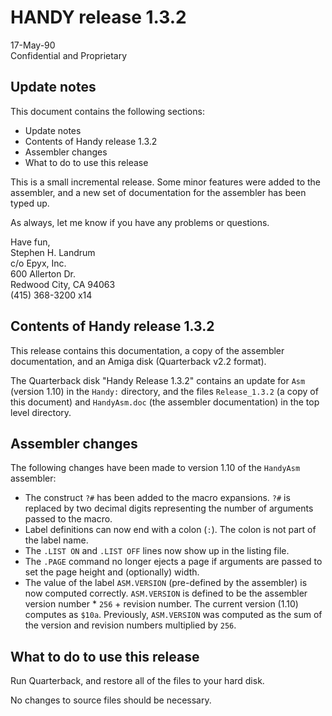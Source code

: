 # HANDY release 1.3.2

17-May-90  
Confidential and Proprietary

## Update notes

This document contains the following sections:

- Update notes
- Contents of Handy release 1.3.2
- Assembler changes
- What to do to use this release

This is a small incremental release. Some minor features were added to the assembler, and a new set of documentation for the assembler has been typed up.

As always, let me know if you have any problems or questions.

Have fun,  
  Stephen H. Landrum  
  c/o Epyx, Inc.  
  600 Allerton Dr.  
  Redwood City, CA 94063  
  (415) 368-3200 x14

## Contents of Handy release 1.3.2

This release contains this documentation, a copy of the assembler documentation, and an Amiga disk (Quarterback v2.2 format).

The Quarterback disk "Handy Release 1.3.2" contains an update for `Asm` (version 1.10) in the `Handy:` directory, and the files `Release_1.3.2` (a copy of this document) and `HandyAsm.doc` (the assembler documentation) in the top level directory.

## Assembler changes

The following changes have been made to version 1.10 of the `HandyAsm` assembler:

- The construct `?#` has been added to the macro expansions. `?#` is replaced by two decimal digits representing the number of arguments passed to the macro.
- Label definitions can now end with a colon (`:`). The colon is not part of the label name.
- The `.LIST ON` and `.LIST OFF` lines now show up in the listing file.
- The `.PAGE` command no longer ejects a page if arguments are passed to set the page height and (optionally) width.
- The value of the label `ASM.VERSION` (pre-defined by the assembler) is now computed correctly. `ASM.VERSION` is defined to be the assembler version number * `256` + revision number. The current version (1.10) computes as `$10a`. Previously, `ASM.VERSION` was computed as the sum of the version and revision numbers multiplied by `256`.

## What to do to use this release

Run Quarterback, and restore all of the files to your hard disk.

No changes to source files should be necessary.
